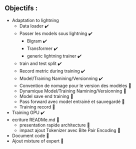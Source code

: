 ## Objectifs :
- Adaptation to lightning
	- Data loader :heavy_check_mark:
	- Passer les models sous lightning :heavy_check_mark:
	 	- Bigram :heavy_check_mark:
		- Transformer :heavy_check_mark:
		- generic lightning trainer :heavy_check_mark:
	- train and test split :heavy_check_mark:
	- Record metric during training :heavy_check_mark:
	- Model/Training Namining/Versionning :heavy_check_mark:
	- Convention de nomage pour le version des modèles :black_square_button:
	- Dynamique Model/Training Namining/Versionning :black_square_button:
	- Model save end training :black_square_button:
	- Pass forward avec model entrainé et sauvegardé :black_square_button:
	- Training record :black_square_button:
- Training GPU :heavy_check_mark:
- ecriture READMe.md :black_square_button:
	- presentation rapide architecture :black_square_button:
	- impact ajout Tokenizer avec Bite Pair Encoding :black_square_button:
- Document code :black_square_button:
- Ajout mixture of expert :black_square_button: